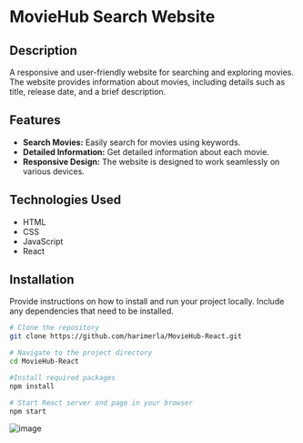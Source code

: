 # MovieHub Search Website 


## Description

A responsive and user-friendly website for searching and exploring movies. The website provides information about movies, including details such as title, release date, and a brief description.

## Features

- **Search Movies:** Easily search for movies using keywords.
- **Detailed Information:** Get detailed information about each movie.
- **Responsive Design:** The website is designed to work seamlessly on various devices.

## Technologies Used

- HTML
- CSS
- JavaScript
- React

## Installation

Provide instructions on how to install and run your project locally. Include any dependencies that need to be installed.

```bash
# Clone the repository
git clone https://github.com/harimerla/MovieHub-React.git

# Navigate to the project directory
cd MovieHub-React

#Install required packages
npm install

# Start React server and page in your browser
npm start

```

![image](https://github.com/harimerla/MovieHub-React/assets/35225821/a5e98ed1-ecdf-489f-a8b8-a0ab5edaee05)



